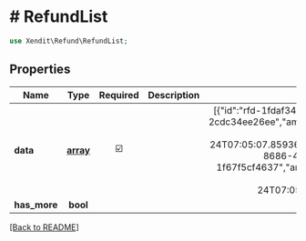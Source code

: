 # # RefundList


```php
use Xendit\Refund\RefundList;
```

## Properties

| Name | Type | Required | Description | Examples |
|------------|:-------------:|:-------------:|-------------|:-------------:|
| **data** | [**array**](Refund.md) | ☑️ |  | [{&quot;id&quot;:&quot;rfd-1fdaf346-dd2e-4b6c-b938-124c7167a822&#39;&quot;,&quot;payment_request_id&quot;:&quot;pr-f4a6f77c-4835-4630-9617-2cdc34ee26ee&quot;,&quot;amount&quot;:1500,&quot;channel_code&quot;:&quot;SHOPEEPAY&quot;,&quot;country&quot;:&quot;PH&quot;,&quot;currency&quot;:&quot;PHP&quot;,&quot;reference_id&quot;:&quot;order-1234&quot;,&quot;failure_code&quot;:null,&quot;refund_fee_amount&quot;:null,&quot;created&quot;:&quot;2023-01-24T07:05:07.859363326Z&quot;,&quot;updated&quot;:&quot;2023-01-24T07:05:07.859363326Z&quot;,&quot;metadata&quot;:null},{&quot;id&quot;:&quot;rfd-db61bc21-8686-49d9-9be1-168cbf45d83f&#39;&quot;,&quot;payment_request_id&quot;:&quot;pr-3af41122-a608-4356-a0fe-1f67f5cf4637&quot;,&quot;amount&quot;:1500,&quot;channel_code&quot;:&quot;GRABPAY&quot;,&quot;country&quot;:&quot;PH&quot;,&quot;currency&quot;:&quot;PHP&quot;,&quot;reference_id&quot;:&quot;order-5678&quot;,&quot;failure_code&quot;:null,&quot;refund_fee_amount&quot;:null,&quot;created&quot;:&quot;2023-01-24T07:05:07.859363326Z&quot;,&quot;updated&quot;:&quot;2023-01-24T07:05:07.859363326Z&quot;,&quot;metadata&quot;:null}] |
| **has_more** | **bool** |  |  | false |


[[Back to README]](../../README.md)
